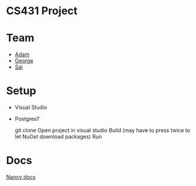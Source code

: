 # CS431 Project

# Team
- [Adam](https://github.com/adamr5000)
- [George](https://github.com/GeorgeHahn)
- [Sai](https://github.com/somsai002)

# Setup

- Visual Studio
- Postgres?

	git clone
	Open project in visual studio
	Build (may have to press twice to let NuGet download packages)
	Run

# Docs
[Nancy docs](https://github.com/NancyFx/Nancy/wiki/Documentation)
